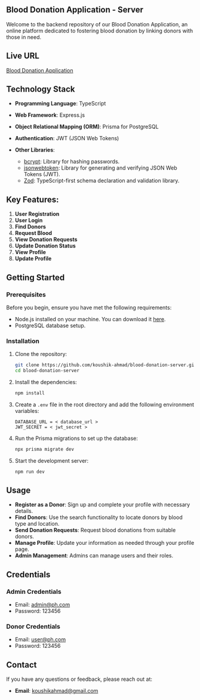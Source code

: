 ## Blood Donation Application - Server

Welcome to the backend repository of our Blood Donation Application, an online platform dedicated to fostering blood donation by linking donors with those in need.

## Live URL

[Blood Donation Application](https://blood-donation-server-phi.vercel.app/)

## Technology Stack

- **Programming Language**: TypeScript
- **Web Framework**: Express.js
- **Object Relational Mapping (ORM)**: Prisma for PostgreSQL
- **Authentication**: JWT (JSON Web Tokens)

- **Other Libraries**:
  - [bcrypt](https://www.npmjs.com/package/bcrypt): Library for hashing passwords.
  - [jsonwebtoken](https://www.npmjs.com/package/jsonwebtoken): Library for generating and verifying JSON Web Tokens (JWT).
  - [Zod](https://github.com/colinhacks/zod): TypeScript-first schema declaration and validation library.

## Key Features:

1. **User Registration**
2. **User Login**
3. **Find Donors**
4. **Request Blood**
5. **View Donation Requests**
6. **Update Donation Status**
7. **View Profile**
8. **Update Profile**

## Getting Started

### Prerequisites

Before you begin, ensure you have met the following requirements:

- Node.js installed on your machine. You can download it [here](https://nodejs.org/).
- PostgreSQL database setup.

### Installation

1. Clone the repository:

   ```bash
   git clone https://github.com/koushik-ahmad/blood-donation-server.git
   cd blood-donation-server
   ```

2. Install the dependencies:

   ```bash
   npm install
   ```

3. Create a `.env` file in the root directory and add the following environment variables:

   ```env
   DATABASE_URL = < database_url >
   JWT_SECRET = < jwt_secret >
   ```

4. Run the Prisma migrations to set up the database:

   ```bash
   npx prisma migrate dev
   ```

5. Start the development server:

   ```bash
   npm run dev
   ```

## Usage

- **Register as a Donor**: Sign up and complete your profile with necessary details.
- **Find Donors**: Use the search functionality to locate donors by blood type and location.
- **Send Donation Requests**: Request blood donations from suitable donors.
- **Manage Profile**: Update your information as needed through your profile page.
- **Admin Management**: Admins can manage users and their roles.

## Credentials

### Admin Credentials

- Email: admin@ph.com
- Password: 123456

### Donor Credentials

- Email: user@ph.com
- Password: 123456

## Contact

If you have any questions or feedback, please reach out at:

- **Email**: [koushikahmad@gmail.com](mailto:koushikahmad@gmail.com)
